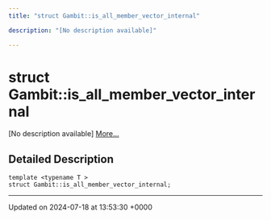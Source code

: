 ```yaml
---
title: "struct Gambit::is_all_member_vector_internal"

description: "[No description available]"

---
```


# struct Gambit::is_all_member_vector_internal



[No description available] [More...](#detailed-description)

## Detailed Description

```
template <typename T >
struct Gambit::is_all_member_vector_internal;
```

-------------------------------

Updated on 2024-07-18 at 13:53:30 +0000